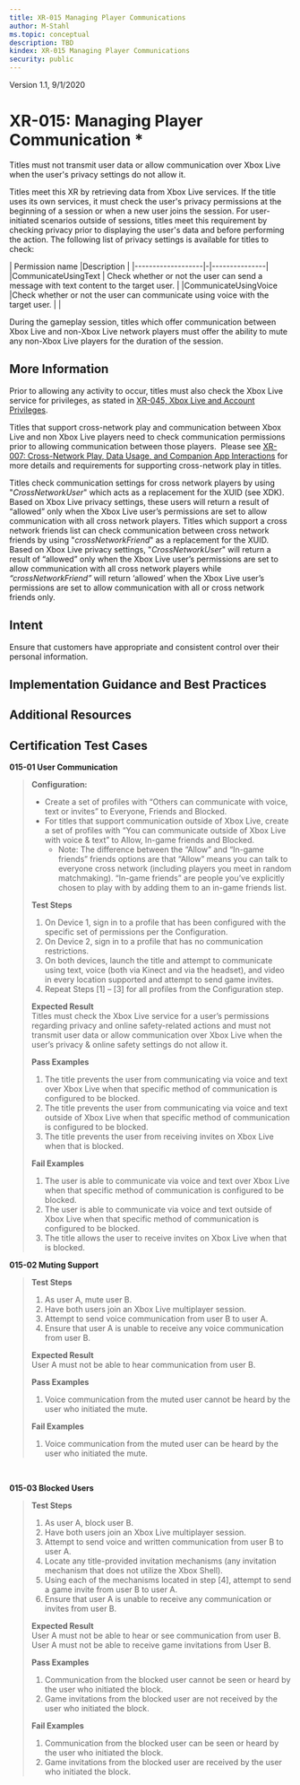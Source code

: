 ```yaml
---
title: XR-015 Managing Player Communications
author: M-Stahl
ms.topic: conceptual
description: TBD
kindex: XR-015 Managing Player Communications
security: public
---
```


Version 1.1, 9/1/2020


# XR-015: Managing Player Communication \* 


Titles must not transmit user data or allow communication over Xbox Live when the user's privacy settings do not allow it.

Titles meet this XR by retrieving data from Xbox Live services. If the title uses its own services, it must check the user's privacy permissions at the beginning of a session or when a new user joins the session. For user-initiated scenarios outside of sessions, titles meet this requirement by checking privacy prior to displaying the user's data and before performing the action. The following list of privacy settings is available for titles to check:

| Permission name |Description |
|-------------------|-|---------------|
|CommunicateUsingText | Check whether or not the user can send a message with text content to the target user. |
|CommunicateUsingVoice |Check whether or not the user can communicate using voice with the target user. | |

During the gameplay session, titles which offer communication between Xbox Live and non-Xbox Live network players must offer the ability to mute any non-Xbox Live players for the duration of the session.

## More Information

Prior to allowing any activity to occur, titles must also check the Xbox Live service for privileges, as stated in [XR-045, Xbox Live and Account Privileges](XR045.md).

Titles that support cross-network play and communication between Xbox Live and non Xbox Live players need to check communication permissions prior to allowing communication between those players.  Please see [XR-007: Cross-Network Play, Data Usage, and Companion App Interactions](XR/XR007.md) for more details and requirements for supporting cross-network play in titles.

Titles check communication settings for cross network players by using "_CrossNetworkUser_"  which acts as a replacement for the XUID (see XDK). Based on Xbox Live privacy settings, these users will return a result of “allowed” only when the Xbox Live user’s permissions are set to allow communication with all cross network players. Titles which support a cross network friends list can check communication between cross network friends by using "_crossNetworkFriend_" as a replacement for the XUID.  Based on Xbox Live privacy settings, "_CrossNetworkUser_" will return a result of “allowed” only when the Xbox Live user’s permissions are set to allow communication with all cross network players while _“crossNetworkFriend”_ will return ‘allowed’ when the Xbox Live user’s permissions are set to allow communication with all or cross network friends only.   

## Intent
Ensure that customers have appropriate and consistent control over their personal information.


## Implementation Guidance and Best Practices

## Additional Resources

## Certification Test Cases

**015-01 User Communication**   
  
>**Configuration:** 
>* Create a set of profiles with “Others can communicate with voice, text or invites” to Everyone, Friends and Blocked.
>* For titles that support communication outside of Xbox Live, create a set of profiles with “You can communicate outside of Xbox Live with voice & text” to Allow, In-game friends and Blocked.
>   * Note:  The difference between the “Allow” and “In-game friends” friends options are that “Allow” means you can talk to everyone cross network (including players you meet in random matchmaking). “In-game friends” are people you’ve explicitly chosen to play with by adding them to an in-game friends list.
>
>**Test Steps**  
>1. On Device 1, sign in to a profile that has been configured with the specific set of permissions per the Configuration.
>2. On Device 2, sign in to a profile that has no communication restrictions.
>3. On both devices, launch the title and attempt to communicate using text, voice (both via Kinect and via the headset), and video in every location supported and attempt to send game invites.
>4. Repeat Steps [1] – [3] for all profiles from the Configuration step.
>
>**Expected Result**  
>Titles must check the Xbox Live service for a user’s permissions regarding privacy and online safety-related actions and must not transmit user data or allow communication over Xbox Live when the user’s privacy & online safety settings do not allow it. 
>
>**Pass Examples**  
>1. The title prevents the user from communicating via voice and text over Xbox Live when that specific method of communication is configured to be blocked.
>2. The title prevents the user from communicating via voice and text outside of Xbox Live when that specific method of communication is configured to be blocked.
>3. The title prevents the user from receiving invites on Xbox Live when that is blocked.
>
>**Fail Examples**  
> 1. The user is able to communicate via voice and text over Xbox Live when that specific method of communication is configured to be blocked.
>2. The user is able to communicate via voice and text outside of Xbox Live when that specific method of communication is configured to be blocked.
>3. The title allows the user to receive invites on Xbox Live when that is blocked.


**015-02 Muting Support**   
>
>**Test Steps**  
>1. As user A, mute user B.
>2. Have both users join an Xbox Live multiplayer session.
>3. Attempt to send voice communication from user B to user A.
>4. Ensure that user A is unable to receive any voice communication from user B.
>
>**Expected Result**  
>User A must not be able to hear communication from user B.  
>
>**Pass Examples**  
>1. Voice communication from the muted user cannot be heard by the user who initiated the mute.
>
>**Fail Examples**  
>1. Voice communication from the muted user can be heard by the user who initiated the mute. 
<br />

**015-03 Blocked Users**   
>
>**Test Steps**  
>1. As user A, block user B.
>2. Have both users join an Xbox Live multiplayer session.
>3. Attempt to send voice and written communication from user B to user A.
>4. Locate any title-provided invitation mechanisms (any invitation mechanism that does not utilize the Xbox Shell).
>5. Using each of the mechanisms located in step [4], attempt to send a game invite from user B to user A.
>6. Ensure that user A is unable to receive any communication or invites from user B.
>
>**Expected Result**  
>User A must not be able to hear or see communication from user B. User A must not be able to receive game invitations from User B.  
>
>**Pass Examples**  
> 1. Communication from the blocked user cannot be seen or heard by the user who initiated the block.  
> 2. Game invitations from the blocked user are not received by the user who initiated the block.
> 
>**Fail Examples**  
> 1. Communication from the blocked user can be seen or heard by the user who initiated the block.
> 2. Game invitations from the blocked user are received by the user who initiated the block.